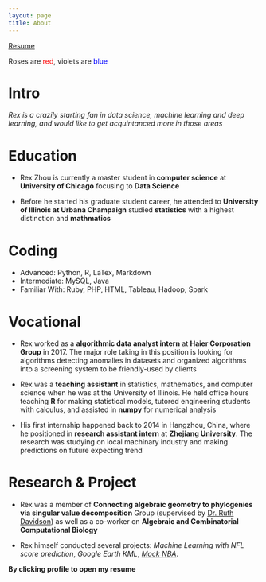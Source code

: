 ```yaml
---
layout: page
title: About 
---
```

[Resume](http://trexwithoutt.github.io/assets/RZ-Resume.pdf)

Roses are <span style="color:red">red</span>, violets are <span style="color:blue">blue</span>

# Intro

*Rex is a crazily starting fan in data science, machine learning and deep learning, and would like to get acquintanced more in those areas* 

# Education

* Rex Zhou is currently a master student in **computer science** at **University of Chicago** focusing to **Data Science**

* Before he started his graduate student career, he attended to **University of Illinois at Urbana Champaign** studied **statistics** with a highest distinction and **mathmatics**

# Coding

* Advanced: Python, R, LaTex, Markdown
* Intermediate: MySQL, Java
* Familiar With: Ruby, PHP, HTML, Tableau, Hadoop, Spark

# Vocational

* Rex worked as a **algorithmic data analyst intern** at **Haier Corporation Group** in 2017. The major role taking in this position is looking for algorithms detecting anomalies in datasets and organized algorithms into a screening system to be friendly-used by clients

* Rex was a **teaching assistant** in statistics, mathematics, and computer science when he was at the University of Illinois. He held office hours teaching **R** for making statistical models, tutored engineering students with calculus, and assisted in **numpy** for numerical analysis

* His first internship happened back to 2014 in Hangzhou, China, where he positioned in **research assistant intern** at **Zhejiang University**. The research was studying on local machinary industry and making predictions on future expecting trend

# Research & Project

* Rex was a member of **Connecting algebraic geometry to phylogenies via singular value decomposition** Group (supervised by [Dr. Ruth Davidson](https://faculty.math.illinois.edu/~redavid2/)) as well as a co-worker on **Algebraic and Combinatorial Computational Biology** 

* Rex himself conducted several projects: *Machine Learning with NFL score prediction*, *Google Earth KML*, *[Mock NBA](https://mpcs53001.cs.uchicago.edu/~rzhou12/SemiFinal.html)*.
 


**By clicking profile to open my resume**
